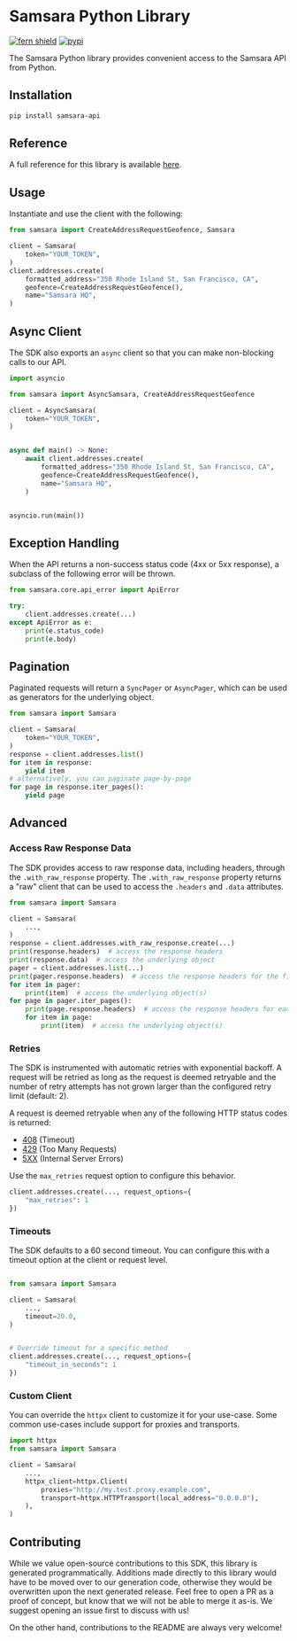 # Samsara Python Library

[![fern shield](https://img.shields.io/badge/%F0%9F%8C%BF-Built%20with%20Fern-brightgreen)](https://buildwithfern.com?utm_source=github&utm_medium=github&utm_campaign=readme&utm_source=https%3A%2F%2Fgithub.com%2Fsamsarahq%2Fsamsara-python-sdk)
[![pypi](https://img.shields.io/pypi/v/samsara-api)](https://pypi.python.org/pypi/samsara-api)

The Samsara Python library provides convenient access to the Samsara API from Python.

## Installation

```sh
pip install samsara-api
```

## Reference

A full reference for this library is available [here](./reference.md).

## Usage

Instantiate and use the client with the following:

```python
from samsara import CreateAddressRequestGeofence, Samsara

client = Samsara(
    token="YOUR_TOKEN",
)
client.addresses.create(
    formatted_address="350 Rhode Island St, San Francisco, CA",
    geofence=CreateAddressRequestGeofence(),
    name="Samsara HQ",
)
```

## Async Client

The SDK also exports an `async` client so that you can make non-blocking calls to our API.

```python
import asyncio

from samsara import AsyncSamsara, CreateAddressRequestGeofence

client = AsyncSamsara(
    token="YOUR_TOKEN",
)


async def main() -> None:
    await client.addresses.create(
        formatted_address="350 Rhode Island St, San Francisco, CA",
        geofence=CreateAddressRequestGeofence(),
        name="Samsara HQ",
    )


asyncio.run(main())
```

## Exception Handling

When the API returns a non-success status code (4xx or 5xx response), a subclass of the following error
will be thrown.

```python
from samsara.core.api_error import ApiError

try:
    client.addresses.create(...)
except ApiError as e:
    print(e.status_code)
    print(e.body)
```

## Pagination

Paginated requests will return a `SyncPager` or `AsyncPager`, which can be used as generators for the underlying object.

```python
from samsara import Samsara

client = Samsara(
    token="YOUR_TOKEN",
)
response = client.addresses.list()
for item in response:
    yield item
# alternatively, you can paginate page-by-page
for page in response.iter_pages():
    yield page
```

## Advanced

### Access Raw Response Data

The SDK provides access to raw response data, including headers, through the `.with_raw_response` property.
The `.with_raw_response` property returns a "raw" client that can be used to access the `.headers` and `.data` attributes.

```python
from samsara import Samsara

client = Samsara(
    ...,
)
response = client.addresses.with_raw_response.create(...)
print(response.headers)  # access the response headers
print(response.data)  # access the underlying object
pager = client.addresses.list(...)
print(pager.response.headers)  # access the response headers for the first page
for item in pager:
    print(item)  # access the underlying object(s)
for page in pager.iter_pages():
    print(page.response.headers)  # access the response headers for each page
    for item in page:
        print(item)  # access the underlying object(s)
```

### Retries

The SDK is instrumented with automatic retries with exponential backoff. A request will be retried as long
as the request is deemed retryable and the number of retry attempts has not grown larger than the configured
retry limit (default: 2).

A request is deemed retryable when any of the following HTTP status codes is returned:

- [408](https://developer.mozilla.org/en-US/docs/Web/HTTP/Status/408) (Timeout)
- [429](https://developer.mozilla.org/en-US/docs/Web/HTTP/Status/429) (Too Many Requests)
- [5XX](https://developer.mozilla.org/en-US/docs/Web/HTTP/Status/500) (Internal Server Errors)

Use the `max_retries` request option to configure this behavior.

```python
client.addresses.create(..., request_options={
    "max_retries": 1
})
```

### Timeouts

The SDK defaults to a 60 second timeout. You can configure this with a timeout option at the client or request level.

```python

from samsara import Samsara

client = Samsara(
    ...,
    timeout=20.0,
)


# Override timeout for a specific method
client.addresses.create(..., request_options={
    "timeout_in_seconds": 1
})
```

### Custom Client

You can override the `httpx` client to customize it for your use-case. Some common use-cases include support for proxies
and transports.

```python
import httpx
from samsara import Samsara

client = Samsara(
    ...,
    httpx_client=httpx.Client(
        proxies="http://my.test.proxy.example.com",
        transport=httpx.HTTPTransport(local_address="0.0.0.0"),
    ),
)
```

## Contributing

While we value open-source contributions to this SDK, this library is generated programmatically.
Additions made directly to this library would have to be moved over to our generation code,
otherwise they would be overwritten upon the next generated release. Feel free to open a PR as
a proof of concept, but know that we will not be able to merge it as-is. We suggest opening
an issue first to discuss with us!

On the other hand, contributions to the README are always very welcome!
